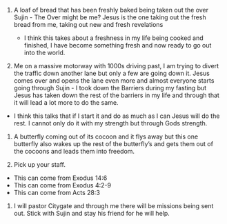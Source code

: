 1. A loaf of bread that has been freshly baked being taken out the over
Sujin - The Over might be me?
        Jesus is the one taking out the fresh bread from me, taking out new and fresh revelations
   - I think this takes about a freshness in my life being cooked and finished, I have become something fresh and now ready to go out into the world.     

3. Me on a massive motorway with 1000s driving past, I am trying to divert the traffic down another lane but only a few are going down it.
   Jesus comes over and opens the lane even more and almost everyone starts going through
Sujin - I took down the Barriers during my fasting but Jesus has taken down the rest of the barriers in my life and through that it will lead a lot more to do the same.
- I think this talks that if I start it and do as much as I can Jesus will do the rest. I cannot only do it with my strength but through Gods strength.

1. A butterfly coming out of its cocoon and it flys  away but this one butterfly also wakes up the  rest of the butterfly’s and gets them out of the cocoons and leads them into freedom.

2. Pick up your staff.
- This can come from Exodus 14:6
- This can come from Exodus 4:2-9
- This can come from Acts 28:3


1. I will pastor Citygate and through me there will be missions being sent out.
Stick with Sujin and stay his friend for he will help.